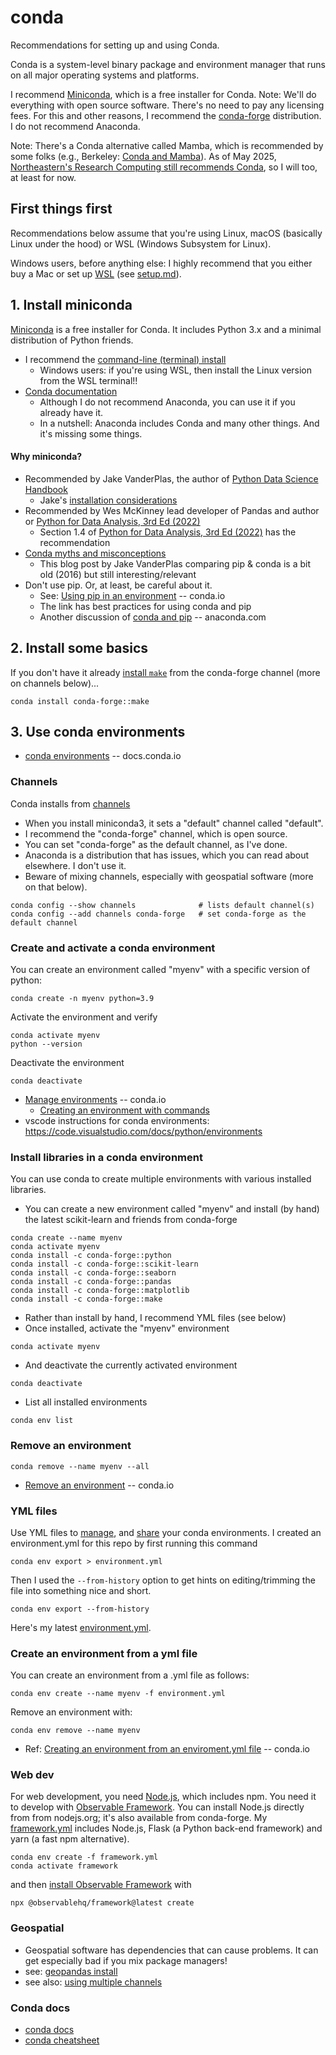 # conda

Recommendations for setting up and using Conda.

Conda is a system-level binary package and environment manager that runs on all 
major operating systems and platforms. 

I recommend [Miniconda](https://docs.conda.io/projects/conda/en/stable/glossary.html#miniconda),
which is a free installer for Conda.
Note: We'll do everything with open source software.
There's no need to pay any licensing fees.
For this and other reasons, 
I recommend the [conda-forge](https://conda-forge.org/docs/) distribution.
I do not recommend Anaconda.

Note: There's a Conda alternative called Mamba, which is recommended by some folks
(e.g., Berkeley: [Conda and Mamba](https://statistics.berkeley.edu/computing/conda)). 
As of May 2025, [Northeastern's Research Computing still recommends Conda](https://rc-docs.northeastern.edu/en/latest/software/packagemanagers/conda.html), so I will too, at least for now.

## First things first

Recommendations below assume that you're using Linux, 
macOS (basically Linux under the hood) or WSL (Windows Subsystem for Linux).

Windows users, before anything else: I highly recommend that you either buy a Mac or set up 
[WSL](https://learn.microsoft.com/en-us/windows/wsl/about) (see [setup.md](setup.md)).

## 1. Install miniconda

[Miniconda](https://docs.conda.io/projects/conda/en/stable/glossary.html#miniconda) 
is a free installer for Conda.
It includes Python 3.x and a minimal distribution of Python friends.
* I recommend the [command-line (terminal) install](https://www.anaconda.com/docs/getting-started/miniconda/install)
  * Windows users: if you're using WSL, then install the Linux version from the WSL terminal!!
* [Conda documentation](https://docs.conda.io/projects/conda/en/stable/)
  * Although I do not recommend Anaconda, you can use it if you already have it.
  * In a nutshell: Anaconda includes Conda and many other things. And it's missing some things.

#### Why miniconda?

* Recommended by Jake VanderPlas, the author of [Python Data Science Handbook](https://github.com/jakevdp/PythonDataScienceHandbook/blob/master/notebooks/00.00-Preface.ipynb)
  * Jake's [installation considerations](https://jakevdp.github.io/PythonDataScienceHandbook/00.00-preface.html#Installation-Considerations)
* Recommended by Wes McKinney lead developer of Pandas and author or [Python for Data Analysis, 3rd Ed (2022)](https://wesmckinney.com)
  * Section 1.4 of [Python for Data Analysis, 3rd Ed (2022)](https://wesmckinney.com/book/preliminaries.html#installation_and_setup) has the recommendation
* [Conda myths and misconceptions](https://jakevdp.github.io/blog/2016/08/25/conda-myths-and-misconceptions/)
  * This blog post by Jake VanderPlas comparing pip & conda is a bit old (2016) but still interesting/relevant
* Don't use pip. Or, at least, be careful about it.
  * See: [Using pip in an environment](https://docs.conda.io/projects/conda/en/latest/user-guide/tasks/manage-environments.html#using-pip-in-an-environment) -- conda.io
  * The link has best practices for using conda and pip
  * Another discussion of [conda and pip](https://www.anaconda.com/blog/understanding-conda-and-pip) -- anaconda.com

## 2. Install some basics

If you don't have it already [install `make`](https://anaconda.org/conda-forge/make/) from
the conda-forge channel (more on channels below)...
```
conda install conda-forge::make
```

## 3. Use conda environments

* [conda environments](https://docs.conda.io/projects/conda/en/stable/glossary.html#conda-environment) -- docs.conda.io

### Channels

Conda installs from [channels](https://docs.conda.io/projects/conda/en/stable/user-guide/concepts/channels.html)

* When you install miniconda3, it sets a "default" channel called "default".
* I recommend the "conda-forge" channel, which is open source. 
* You can set "conda-forge" as the default channel, as I've done.
* Anaconda is a distribution that has issues, which you can read about elsewhere. I don't use it.
* Beware of mixing channels, especially with geospatial software (more on that below).
```
conda config --show channels              # lists default channel(s)
conda config --add channels conda-forge   # set conda-forge as the default channel
```

### Create and activate a conda environment

You can create an environment called "myenv" with a specific version of python:
```
conda create -n myenv python=3.9
```
Activate the environment and verify
```
conda activate myenv
python --version
```
Deactivate the environment
```
conda deactivate
```

* [Manage environments](https://conda.io/projects/conda/en/latest/user-guide/tasks/manage-environments.html) -- conda.io
  * [Creating an environment with commands](https://conda.io/projects/conda/en/latest/user-guide/tasks/manage-environments.html#creating-an-environment-with-commands)
* vscode instructions for conda environments: https://code.visualstudio.com/docs/python/environments

### Install libraries in a conda environment

You can use conda to create multiple environments with various installed libraries.

* You can create a new environment called "myenv" and install (by hand) the 
  latest scikit-learn and friends from conda-forge
```
conda create --name myenv
conda activate myenv
conda install -c conda-forge::python
conda install -c conda-forge::scikit-learn
conda install -c conda-forge::seaborn
conda install -c conda-forge::pandas
conda install -c conda-forge::matplotlib
conda install -c conda-forge::make
```
* Rather than install by hand, I recommend YML files (see below)
* Once installed, activate the "myenv" environment
```
conda activate myenv
```
* And deactivate the currently activated environment
```
conda deactivate
```
* List all installed environments
```
conda env list
```

### Remove an environment

```
conda remove --name myenv --all
```

* [Remove an environment](https://conda.io/projects/conda/en/latest/user-guide/tasks/manage-environments.html#removing-an-environment) -- conda.io

### YML files

Use YML files to [manage](https://conda.io/projects/conda/en/latest/user-guide/tasks/manage-environments.html),
and [share](https://conda.io/projects/conda/en/latest/user-guide/tasks/manage-environments.html#sharing-an-environment) your conda environments.
I created an environment.yml for this repo by first running this command
```
conda env export > environment.yml
```
Then I used the `--from-history` option to get hints on editing/trimming the file into something nice and short.
```
conda env export --from-history
```
Here's my latest [environment.yml](environment.yml).

### Create an environment from a yml file

You can create an environment from a .yml file as follows:
```
conda env create --name myenv -f environment.yml
```
Remove an environment with:
```
conda env remove --name myenv
```
* Ref: [Creating an environment from an enviroment.yml file](https://conda.io/projects/conda/en/latest/user-guide/tasks/manage-environments.html#creating-an-environment-from-an-environment-yml-file) -- conda.io

### Web dev

For web development, you need [Node.js](https://nodejs.org/en), which includes npm.
You need it to develop with [Observable Framework](https://observablehq.com/framework/).
You can install Node.js directly from from nodejs.org; it's also available from conda-forge.
My [framework.yml](framework.yml) includes Node.js, Flask (a Python back-end framework) 
and yarn (a fast npm alternative).
```
conda env create -f framework.yml
conda activate framework
```
and then [install Observable Framework](https://observablehq.com/framework/) with
```
npx @observablehq/framework@latest create
```

### Geospatial

* Geospatial software has dependencies that can cause problems.
  It can get especially bad if you mix package managers!
* see: [geopandas install](https://geopandas.org/en/stable/getting_started/install.html)
* see also: [using multiple channels](https://conda-forge.org/docs/user/tipsandtricks.html#using-multiple-channels)

### Conda docs

* [conda docs](https://docs.conda.io/projects/conda/en/latest/user-guide/tasks/manage-environments.html)
* [conda cheatsheet](https://docs.conda.io/projects/conda/en/latest/_downloads/843d9e0198f2a193a3484886fa28163c/conda-cheatsheet.pdf)
